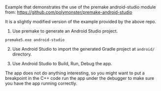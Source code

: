 
Example that demonstrates the use of the premake android-studio module from:
https://github.com/polymonster/premake-android-studio

It is a slightly modified version of the example provided by the above repo.


1. Use premake to generate an Android Studio project.

```
premake5.exe android-studio
```

2. Use Android Studio to import the generated Gradle project at `android/` directory.


3. Use Android Studio to Build, Run, Debug the app.

The app does not do anything interesting, so you might want to put a breakpoint in the C++ code
run the app under the debugger to make sure you have the app running correctly.
